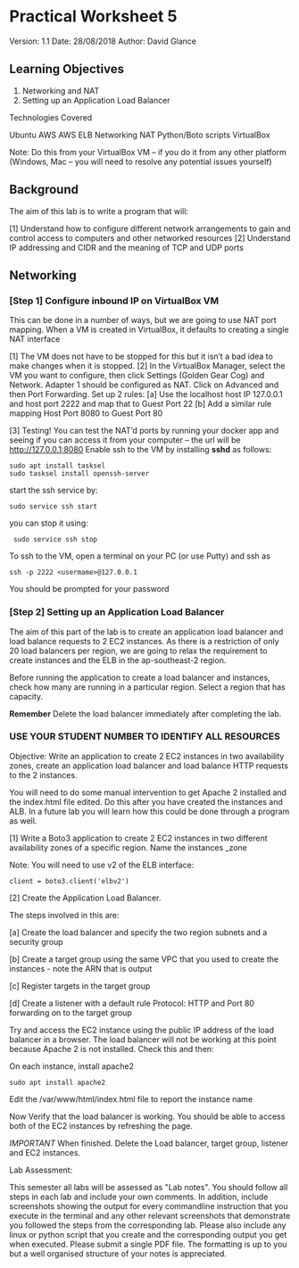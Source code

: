 # Practical Worksheet 5

Version: 1.1 Date: 28/08/2018 Author: David Glance

## Learning Objectives

1.	Networking and NAT
2.	Setting up an Application Load Balancer

Technologies Covered

Ubuntu
AWS
AWS ELB
Networking
NAT
Python/Boto scripts
VirtualBox

Note: Do this from your VirtualBox VM – if you do it from any other platform (Windows, Mac – you will need to resolve any potential issues yourself)

## Background

The aim of this lab is to write a program that will:

[1] Understand how to configure different network arrangements to gain and control access to computers and other networked resources
[2] Understand IP addressing and CIDR and the meaning of TCP and UDP ports

## Networking

### [Step 1] Configure inbound IP on VirtualBox VM

This can be done in a number of ways, but we are going to use NAT port mapping. When a VM is created in VirtualBox, it defaults to creating a single NAT interface

[1] The VM does not have to be stopped for this but it isn’t a bad idea to make changes when it is stopped.
[2] In the VirtualBox Manager, select the VM you want to configure, then click Settings (Golden Gear Cog) and Network. Adapter 1 should be configured as NAT. Click on Advanced and then Port Forwarding. Set up 2 rules:
   [a] Use the localhost host IP 127.0.0.1 and host port 2222 and map that to Guest Port 22
   [b] Add a similar rule mapping Host Port 8080 to Guest Port 80

[3] Testing! You can test the NAT’d ports by running your docker app and seeing if you can access it from your computer – the url will be http://127.0.0.1:8080
Enable ssh to the VM by installing **sshd** as follows:

```
sudo apt install tasksel
sudo tasksel install openssh-server
```

start the ssh service by:

```
sudo service ssh start
```

you can stop it using:

```
 sudo service ssh stop
 ```

To ssh to the VM, open a terminal on your PC (or use Putty) and ssh as

```
ssh -p 2222 <usermame>@127.0.0.1
```

You should be prompted for your password

### [Step 2] Setting up an Application Load Balancer

The aim of this part of the lab is to create an application load
balancer and load balance requests to 2 EC2 instances. As there is a
restriction of only 20 load balancers per region, we are going to
relax the requirement to create instances and the ELB in the
ap-southeast-2 region.

Before running the application to create a load balancer and
instances, check how many are running in a particular region. Select a
region that has capacity.

**Remember** Delete the load balancer immediately after completing the
lab.

### USE YOUR STUDENT NUMBER TO IDENTIFY ALL RESOURCES

Objective: Write an application to create 2 EC2 instances in two availability zones, create an application load balancer and load balance HTTP requests to the 2 instances.

You will need to do some manual intervention to get Apache 2 installed and the index.html file edited. Do this after you have created the instances and ALB. In a future lab you will learn how this could be done through a program as well.

[1] Write a Boto3 application to create 2 EC2 instances in two
different availability zones of a specific region. Name the instances
<student number>_zone

Note: You will need to use v2 of the ELB interface:

```
client = boto3.client('elbv2')
```

[2] Create the Application Load Balancer.

The steps involved in this are:

[a] Create the load balancer and specify the two region subnets and a
security group

[b] Create a target group using the same VPC that you used to create
the instances - note the ARN that is output

[c] Register targets in the target group

[d] Create a listener with a default rule Protocol: HTTP and Port 80
forwarding on to the target group

Try and access the EC2 instance using the public IP address of the load balancer in a browser. The load balancer will not be working at this point because Apache 2 is not installed. Check this and then:

On each instance, install apache2

```
sudo apt install apache2
```

Edit the /var/www/html/index.html file to report the instance name

Now Verify that the load balancer is working. You should be able to
access both of the EC2 instances by refreshing the page.


*IMPORTANT* When finished. Delete the Load balancer, target group,
listener and EC2 instances.

Lab Assessment:

This semester all labs will be assessed as "Lab notes". You should follow all steps in each lab and include your own comments. In addition, include screenshots showing the output for every commandline instruction that you execute in the terminal and any other relevant screenshots that demonstrate you followed the steps from the corresponding lab. Please also include any linux or python script that you create and the corresponding output you get when executed.
Please submit a single PDF file. The formatting is up to you but a well organised structure of your notes is appreciated.
